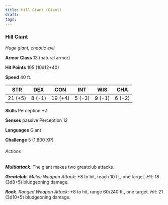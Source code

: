 ```yaml
---
title: Hill Giant (Giant)
draft: 
tags:
---
```


### Hill Giant

*Huge giant, chaotic evil*

**Armor Class** 13 (natural armor)

**Hit Points** 105 (10d12+40)

**Speed** 40 ft.

| STR     | DEX    | CON     | INT    | WIS    | CHA    |
|---------|--------|---------|--------|--------|--------|
| 21 (+5) | 8 (-1) | 19 (+4) | 5 (-3) | 9 (-1) | 6 (-2) |

**Skills** Perception +2

**Senses** passive Perception 12

**Languages** Giant

**Challenge** 5 (1,800 XP)

###### Actions

***Multiattack***. The giant makes two greatclub attacks.

***Greatclub***. *Melee Weapon Attack:* +8 to hit, reach 10 ft., one target. *Hit:* 18 (3d8+5) bludgeoning damage.

***Rock***. *Ranged Weapon Attack:* +8 to hit, range 60/240 ft., one target. *Hit:* 21 (3d10+5) bludgeoning damage.